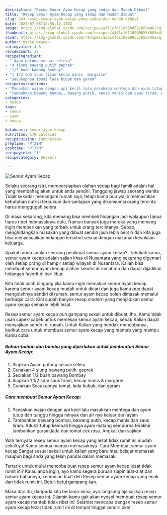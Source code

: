 ```yaml
---
description: "Resep Semur Ayam Kecap yang sedap dan Mudah Dibuat"
title: "Resep Semur Ayam Kecap yang sedap dan Mudah Dibuat"
slug: 943-resep-semur-ayam-kecap-yang-sedap-dan-mudah-dibuat
date: 2021-07-08T15:55:12.110Z
image: https://img-global.cpcdn.com/recipes/a361cf6110969055/680x482cq70/semur-ayam-kecap-foto-resep-utama.jpg
thumbnail: https://img-global.cpcdn.com/recipes/a361cf6110969055/680x482cq70/semur-ayam-kecap-foto-resep-utama.jpg
cover: https://img-global.cpcdn.com/recipes/a361cf6110969055/680x482cq70/semur-ayam-kecap-foto-resep-utama.jpg
author: Marie Newman
ratingvalue: 4.8
reviewcount: 12
recipeingredient:
- " Ayam potong sesuai selera"
- "4 siung bawang putih geprek"
- "1/2 buah bawang Bombay"
- "1 1/2 sdm saus tiram kecap manis  margarin"
- "Secukupnya tomat lada bubuk dan garam"
recipeinstructions:
- "Panaskan wajan dengan api kecil lalu masukkan mentega dan ayam tutup dan tunggu hingga minyak dan air nya keluar dari ayam"
- "Tambahkan bawang bombai, bawang putih, kecap manis dan saus tiram. Aduk2 tutup kembali hingga ayam matang sempurna terakhir tambahkan garam,lada dan tomat cek rasa. Angkat dan sajikan"
categories:
- Resep
tags:
- semur
- ayam
- kecap

katakunci: semur ayam kecap 
nutrition: 178 calories
recipecuisine: Indonesian
preptime: "PT21M"
cooktime: "PT37M"
recipeyield: "1"
recipecategory: Dessert

---
```



![Semur Ayam Kecap](https://img-global.cpcdn.com/recipes/a361cf6110969055/680x482cq70/semur-ayam-kecap-foto-resep-utama.jpg)

Selaku seorang istri, mempersiapkan olahan sedap bagi famili adalah hal yang membahagiakan untuk anda sendiri. Tanggung jawab seorang  wanita Tidak sekadar menangani rumah saja, tetapi kamu pun wajib memastikan kebutuhan nutrisi tercukupi dan santapan yang dikonsumsi orang tercinta harus menggugah selera.

Di masa  sekarang, kita memang bisa membeli hidangan jadi walaupun tanpa harus ribet memasaknya dulu. Namun banyak juga mereka yang memang ingin memberikan yang terbaik untuk orang tercintanya. Sebab, menghidangkan masakan yang dibuat sendiri jauh lebih bersih dan kita juga bisa menyesuaikan hidangan tersebut sesuai dengan makanan kesukaan keluarga. 



Apakah anda adalah seorang penikmat semur ayam kecap?. Tahukah kamu, semur ayam kecap adalah sajian khas di Nusantara yang sekarang digemari oleh setiap orang di hampir setiap wilayah di Nusantara. Kalian bisa membuat semur ayam kecap olahan sendiri di rumahmu dan dapat dijadikan hidangan favorit di hari libur.

Kita tidak usah bingung jika kamu ingin memakan semur ayam kecap, karena semur ayam kecap mudah untuk dicari dan juga kamu pun dapat mengolahnya sendiri di rumah. semur ayam kecap boleh dimasak memalui berbagai cara. Kini sudah banyak resep modern yang menjadikan semur ayam kecap semakin lebih lezat.

Resep semur ayam kecap pun gampang sekali untuk dibuat, lho. Kamu tidak usah capek-capek untuk memesan semur ayam kecap, sebab Kalian dapat menyajikan sendiri di rumah. Untuk Kalian yang hendak mencobanya, berikut cara untuk membuat semur ayam kecap yang mantab yang mampu Kamu coba.

<!--inarticleads1-->

##### Bahan-bahan dan bumbu yang diperlukan untuk pembuatan Semur Ayam Kecap:

1. Siapkan  Ayam potong sesuai selera
1. Gunakan 4 siung bawang putih, geprek
1. Sediakan 1/2 buah bawang Bombay
1. Siapkan 1 1/2 sdm saus tiram, kecap manis &amp; margarin
1. Gunakan Secukupnya tomat, lada bubuk, dan garam




<!--inarticleads2-->

##### Cara membuat Semur Ayam Kecap:

1. Panaskan wajan dengan api kecil lalu masukkan mentega dan ayam tutup dan tunggu hingga minyak dan air nya keluar dari ayam
1. Tambahkan bawang bombai, bawang putih, kecap manis dan saus tiram. Aduk2 tutup kembali hingga ayam matang sempurna terakhir tambahkan garam,lada dan tomat cek rasa. Angkat dan sajikan




Wah ternyata resep semur ayam kecap yang lezat tidak rumit ini mudah sekali ya! Kamu semua mampu memasaknya. Cara Membuat semur ayam kecap Sangat sesuai sekali untuk kalian yang baru mau belajar memasak maupun bagi anda yang telah pandai dalam memasak.

Tertarik untuk mulai mencoba buat resep semur ayam kecap lezat tidak rumit ini? Kalau anda ingin, ayo kamu segera buruan siapin alat-alat dan bahan-bahannya, kemudian buat deh Resep semur ayam kecap yang enak dan tidak rumit ini. Betul-betul gampang kan. 

Maka dari itu, daripada kita berlama-lama, ayo langsung aja sajikan resep semur ayam kecap ini. Dijamin kamu gak akan nyesel membuat resep semur ayam kecap mantab tidak ribet ini! Selamat mencoba dengan resep semur ayam kecap lezat tidak rumit ini di tempat tinggal sendiri,oke!.

